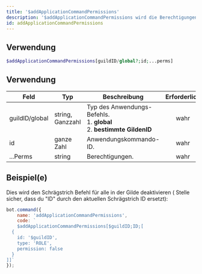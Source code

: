 ```yaml
---
title: '$addApplicationCommandPermissions'
description: '$addApplicationCommandPermissions wird die Berechtigungen eines Schrägstrich Befehls ändern.'
id: addApplicationCommandPermissions
---
```


## Verwendung

```php
$addApplicationCommandPermissions[guildID/global?;id;...perms]
```

## Verwendung

| Feld           | Typ              | Beschreibung                                                                                | Erforderlich |
| -------------- | ---------------- | ------------------------------------------------------------------------------------------- |:------------:|
| guildID/global | string, Ganzzahl | Typ des Anwendungs-Befehls. <br/> 1. **global** <br/> 2. **bestimmte GildenID** |     wahr     |
| id             | ganze Zahl       | Anwendungskommando-ID.                                                                      |     wahr     |
| ...Perms       | string           | Berechtigungen.                                                                             |     wahr     |

## Beispiel(e)

Dies wird den Schrägstrich Befehl für alle in der Gilde deaktivieren ( Stelle sicher, dass du "ID" durch den aktuellen Schrägstrich ID ersetzt):

```javascript
bot.command({
    name: 'addApplicationCommandPermissions',
    code: `
    $addApplicationCommandPermissions[$guildID;ID;[
  {
    id: '$guildID',
    type: 'ROLE',
    permission: false
  }
]]`
});
```
